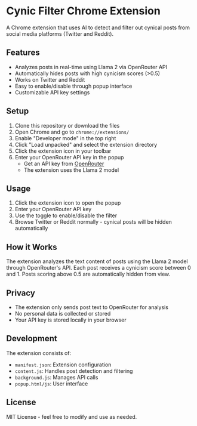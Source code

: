 # Cynic Filter Chrome Extension

A Chrome extension that uses AI to detect and filter out cynical posts from social media platforms (Twitter and Reddit).

## Features

- Analyzes posts in real-time using Llama 2 via OpenRouter API
- Automatically hides posts with high cynicism scores (>0.5)
- Works on Twitter and Reddit
- Easy to enable/disable through popup interface
- Customizable API key settings

## Setup

1. Clone this repository or download the files
2. Open Chrome and go to `chrome://extensions/`
3. Enable "Developer mode" in the top right
4. Click "Load unpacked" and select the extension directory
5. Click the extension icon in your toolbar
6. Enter your OpenRouter API key in the popup
   - Get an API key from [OpenRouter](https://openrouter.ai/)
   - The extension uses the Llama 2 model

## Usage

1. Click the extension icon to open the popup
2. Enter your OpenRouter API key
3. Use the toggle to enable/disable the filter
4. Browse Twitter or Reddit normally - cynical posts will be hidden automatically

## How it Works

The extension analyzes the text content of posts using the Llama 2 model through OpenRouter's API. Each post receives a cynicism score between 0 and 1. Posts scoring above 0.5 are automatically hidden from view.

## Privacy

- The extension only sends post text to OpenRouter for analysis
- No personal data is collected or stored
- Your API key is stored locally in your browser

## Development

The extension consists of:
- `manifest.json`: Extension configuration
- `content.js`: Handles post detection and filtering
- `background.js`: Manages API calls
- `popup.html/js`: User interface

## License

MIT License - feel free to modify and use as needed. 
